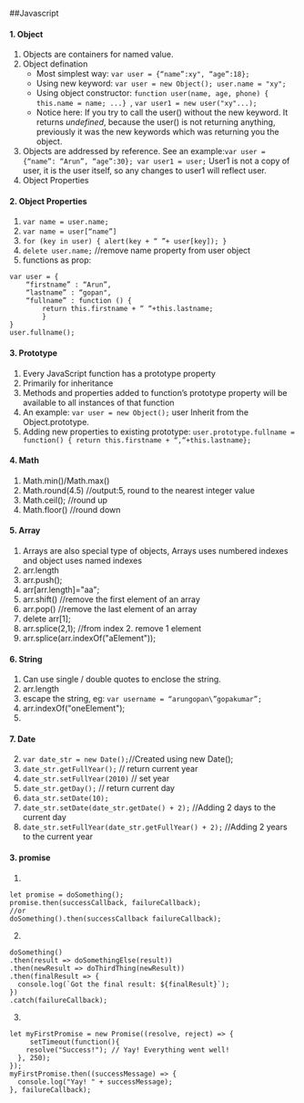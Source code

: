 
##Javascript 

#### 1. Object

1. Objects are containers for named value.
2. Object defination
    - Most simplest way: `var user = {“name”:xy", “age”:18};`
    - Using new keyword: `var user = new Object(); user.name = "xy";`
    - Using object constructor: `function user(name, age, phone) { this.name = name; ...} `, `var user1 = new user("xy"...);`
    - Notice here: If you try to call the user() without the new keyword. It returns *undefined*, because the user() is not returning anything, previously it was the new keywords which was returning you the object.
3. Objects are addressed by reference. See an example:`var user = {“name”: “Arun”, “age”:30}; var user1 = user;`  User1 is not a copy of user, it is the user itself, so any changes to user1 will reflect user.
4. Object Properties


#### 2. Object Properties
1. `var name = user.name;`
2. `var name = user[“name”]`
3. `for (key in user) { alert(key + “ ”+ user[key]); }`
4. `delete user.name;` //remove name property from user object
5.  functions as prop:
```
var user = { 
    “firstname” : “Arun”, 
    “lastname” : “gopan", 
    “fullname” : function () { 
        return this.firstname + “ “+this.lastname;
        } 
}  
user.fullname(); 
```

#### 3. Prototype
1. Every JavaScript function has a prototype property
2. Primarily for inheritance
3. Methods and properties added to function’s prototype property will be available to all instances of that function
4. An example: `var user = new Object();` user Inherit from the Object.prototype.
5. Adding new properties to existing prototype: `user.prototype.fullname = function() { return this.firstname + “,“+this.lastname};`

#### 4. Math
1. Math.min()/Math.max()
2. Math.round(4.5) //output:5, round to the nearest integer value
3. Math.ceil(); //round up
4. Math.floor() //round down

#### 5. Array
1. Arrays are also special type of objects, Arrays uses numbered indexes and object uses named indexes
2. arr.length
3. arr.push();
4. arr[arr.length]="aa";
5. arr.shift() //remove the first element of an array
6. arr.pop() //remove the last element of an array
7. delete arr[1];
8. arr.splice(2,1); //from index 2. remove 1 element
9. arr.splice(arr.indexOf("aElement"));

#### 6. String
1. Can use single / double quotes to enclose the string.
2. arr.length
3. escape the string, eg: `var username = “arungopan\”gopakumar”;`
4. arr.indexOf("oneElement");
5. 




#### 7. Date
2. `var date_str = new Date();`//Created using new Date();
2. `date_str.getFullYear();` // return current year
3. `date_str.setFullYear(2010)` // set year
4. `date_str.getDay();` // return current day 
5. `data_str.setDate(10);`
6. `date_str.setDate(date_str.getDate() + 2);` //Adding 2 days to the current day
7. `date_str.setFullYear(date_str.getFullYear() + 2);` //Adding 2 years to the current year


#### 3. promise
1. 
```
let promise = doSomething(); 
promise.then(successCallback, failureCallback);
//or
doSomething().then(successCallback failureCallback);
```
2. 
```
doSomething()
.then(result => doSomethingElse(result))
.then(newResult => doThirdThing(newResult))
.then(finalResult => {
  console.log(`Got the final result: ${finalResult}`);
})
.catch(failureCallback);
```

3. 
```
let myFirstPromise = new Promise((resolve, reject) => {
     setTimeout(function(){
    resolve("Success!"); // Yay! Everything went well!
  }, 250);
});
myFirstPromise.then((successMessage) => {
  console.log("Yay! " + successMessage);
}, failureCallback);
```
